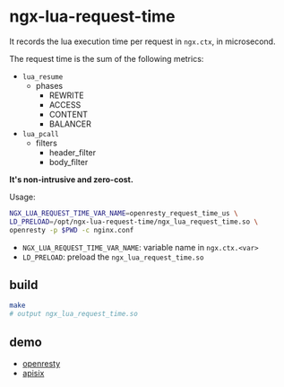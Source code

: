 # ngx-lua-request-time

It records the lua execution time per request in `ngx.ctx`, in microsecond.

The request time is the sum of the following metrics:

* `lua_resume`
  * phases
    * REWRITE
    * ACCESS
    * CONTENT
    * BALANCER
* `lua_pcall`
  * filters
    * header_filter
    * body_filter

**It's non-intrusive and zero-cost.**

Usage:

```bash
NGX_LUA_REQUEST_TIME_VAR_NAME=openresty_request_time_us \
LD_PRELOAD=/opt/ngx-lua-request-time/ngx_lua_request_time.so \
openresty -p $PWD -c nginx.conf
```

* `NGX_LUA_REQUEST_TIME_VAR_NAME`: variable name in `ngx.ctx.<var>`
* `LD_PRELOAD`: preload the `ngx_lua_request_time.so`

## build

```bash
make
# output ngx_lua_request_time.so
```

## demo

* [openresty](https://github.com/kingluo/ngx-lua-request-time/tree/main/demo/openresty)
* [apisix](https://github.com/kingluo/ngx-lua-request-time/tree/main/demo/apisix)
